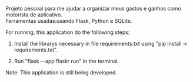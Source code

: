 Projeto pessoal para me ajudar a organizar meus gastos e ganhos como motorista de aplicativo.<br>
Ferramentas usadas:usando Flask, Python e SQLite.

For running, this application do the following steps:

1) Install the librarys necessary in file requirements.txt using "pip install -r requirements.txt".

2) Run "flask --app flaskr run" in the terminal.


Note: This application is still being developed.
